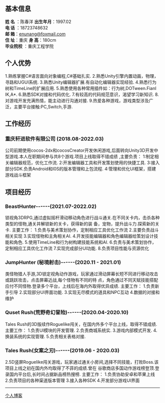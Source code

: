 ## 基本信息
**姓 名**  ：陈春洋
**出生年月**：1997.02   
**电 话**  ：18723748632     
**邮 箱**：enunang@foxmail.com    
**住 址**：重庆
**身 高**：180cm    
**毕业院校**  ：重庆工程学院 

## 个人优势
1.熟练掌握C#语言面向对象编程,C#基础扎实.
2.熟悉Unity引擎内置动画，物理，寻路和UGUI系统.
3.熟悉Unity编辑器扩展.有自动化编辑器实现经验.
4.熟悉行为树和TimeLine的扩展应用.
5.熟悉使用各种常用插件如：行为树,DOTween.Fianl IK,A*.
6.熟悉SDK对接和代码优化.
7.有较高的代码规范意识，渴望学习新知识.
8.对游戏开发充满热情，能主动进行沟通对接.
9.热爱各种游戏，游戏类型涉及广泛，主要平台接触:PC,Switch,手游.

## 工作经历
### 重庆轩进软件有限公司 (2018.08-2022.03)
公司前期使用cocos-2dx和cocosCreator开发休闲游戏,后面转向Unity3D开发中型游戏.本人在职期间参与共8个游戏.项目上线取得不错成绩 ,主要负责：
1:制定相关编辑器规范，优化工作流.
2:开发编辑器工具和开发策划使用的快捷工具.
3:接入部分SDK.负责Android和I0S的版本管理和上包流程.
4:管理和优化UI框架，搭建游戏战斗框架

## 项目经历
### BeastHunter------(2021.07-2022.02)

锁视角3DRPG,通过虚拟摇杆滑动移动角色进行战斗通关.在不同关卡内，击杀各种类型的怪物,通关并解锁新的关卡，获得新的装 备，宠物，提升战斗力.探索新的关卡.
主要工作：
1.负责与美术策划协作，定制相应工具优化工作流
2.主要负责战斗相关实现
3.实现怪物和主角相关AI.
4.开发技能编辑器和角色编辑器给策划设计技能和角色.
5.使用TimeLine和行为树构建技能系统和AI.
6.负责与美术策划协作，定制相应工具优化工作流
7.实现完成部分UI功能.
8.负责项目性能与资源优化

### JumpHunter (秘境射击)------(2020.11 - 2021.01)

类怪物猎人手游,3D锁定视角动作游戏，玩家通过滑动屏幕长短不同进行移动攻击或跳跃攻击，点击屏幕近战,每个怪物有不同的特 点，角色通过不同天赋技能搭配应付不同怪物.登录多个平台，上线后在海内外取得优异成绩.
主要工作：
1.负责新手引导
2.实现部分UI界面功能.
3.实现无尽模式的道具和NPC互动
4.数据的对接和维护

### Quset Rush(荒野奇幻冒险)------(2020.04-2020.10)

Tales Rush的3D版续作Roguelike闯关，在国内外多个平台上线，取得不错成绩.
主要工作：
1.负责UI模块的开发管理.
2.负责商城系统实.
3.游戏内部模式开发.
4.换装系统的实现管理.
5.负责相关表格对接.

### Tales Rush(女案之刃)------(2019.06 - 2020.03)

2.5D竖屏Roguelike闯关游戏，玩家通过通关小房间,选择不同技能，打败Boss.该项目上线之初在国内外均取得了不菲的成绩.曾在 谷歌商店多国动作游戏榜登顶.登录国内平台后,长时间占据新品榜热搜榜.
主要工作：
1.负责协助安卓和苹果上线
2.负责项目的各种渠道版本管理
3.接入各种SDK
4.开发部分游戏UI界面

---
[个人博客](https://www.cnblogs.com/Crazyfengyi/)
